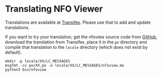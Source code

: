 Translating NFO Viewer
======================

Translations are available at [Transifex][1]. Please use that to add and
update translations.

If you want to try your translation, get the nfoview source code from
[GitHub][2], download the translation from Transifex, place it in the
`po` directory and compile that translation to the `locale` directory
(which does not exist by default).

    mkdir -p locale/XX/LC_MESSAGES
    msgfmt -cv po/XX.po -o locale/XX/LC_MESSAGES/nfoview.mo
    python3 bin/nfoview

 [1]: http://www.transifex.com/projects/p/nfoview/
 [2]: http://github.com/otsaloma/nfoview
